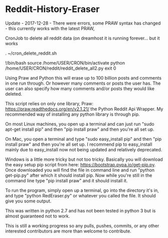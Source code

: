 # Reddit-History-Eraser


Update - 2017-12-28 - There were errors, some PRAW syntax has changed - this currently works with the latest PRAW, 

CronJob to delete all reddit data (on dreamhost it is running forever... but it works

. ~/cron_delete_reddit.sh

!/bin/bash
source /home/USER/CRON/bin/activate
python /home/USER/CRON/reddit/reddit_delete_all2.py
exit 0


Using Praw and Python this will erase up to 100 billion posts and comments in one run through. Or however many comments or posts the user has. The user can also specify how many comments and/or posts they would like deleted. 

This script relies on only one library, Praw: https://praw.readthedocs.org/en/v2.1.21/ the Python Reddit Api Wrapper. My recommended way of installing any python library is through pip. 

On most Linux machines, you open up a terminal and can just run "sudo apt-get install pip" and then "pip install praw" and then you're all set up. 

On Mac, you open a terminal and type "sudo easy_install pip" and then "pip install praw" and then you're all set up. I recommend pip to easy_install mainly due to easy_install now not being updated and relatively deprecated. 

Windows is a little more tricky but not too tricky. Basically you will download the easy setup pip script from here: https://bootstrap.pypa.io/get-pip.py. Once downloaded you will find the file in command line and run "python get-pip.py" after which it should install pip. Now while you're still in the command line type "pip install praw" and it should install it.


To run the program, simply open up a terminal, go into the directory it's in, and type "python RedEraser.py" or whatever you called the file. It should give you some output. 


This was written in python 2.7 and has not been tested in python 3 but is almost guaranteed not to work. 

This is still a working progress so any pulls, pushes, commits, or any other interested contributors are more than welcome to contribute. 
